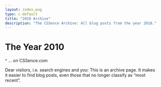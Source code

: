 ```yaml
---
layout: index.pug
type: c-default
title: "2010 Archive"
description: "The CSSence Archive: All blog posts from the year 2010."
---
```


# The Year 2010
^ … on CSSence.com

Dear visitors, i.e. search engines and _you_: This is an archive page.
It makes it easier to find blog posts, even those that no longer classify as “most recent”.
